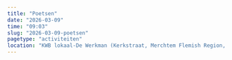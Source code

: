 ```yaml
---
title: "Poetsen"
date: "2026-03-09"
time: "09:03"
slug: "2026-03-09-poetsen"
pagetype: "activiteiten"
location: "KWB lokaal-De Werkman (Kerkstraat, Merchtem Flemish Region, Belgium)"
---
```




